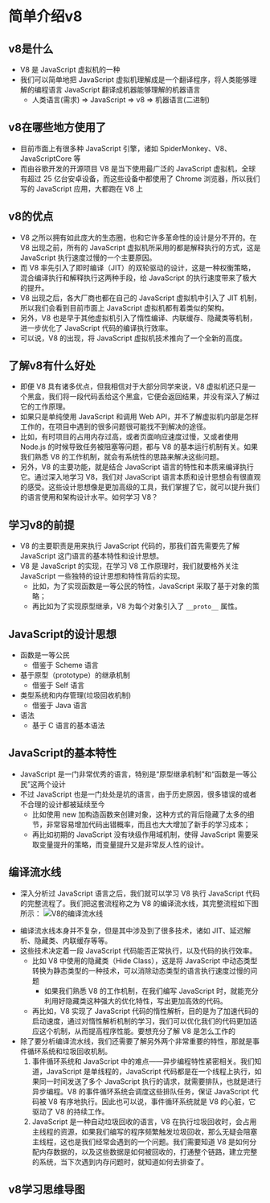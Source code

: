 # 简单介绍v8

## v8是什么
- V8 是 JavaScript 虚拟机的一种
- 我们可以简单地把 JavaScript 虚拟机理解成是一个翻译程序，将人类能够理解的编程语言 JavaScript 翻译成机器能够理解的机器语言
    - 人类语言(需求) => JavaScript => v8 => 机器语言(二进制)

## v8在哪些地方使用了
- 目前市面上有很多种 JavaScript 引擎，诸如 SpiderMonkey、V8、JavaScriptCore 等
- 而由谷歌开发的开源项目 V8 是当下使用最广泛的 JavaScript 虚拟机，全球有超过 25 亿台安卓设备，而这些设备中都使用了 Chrome 浏览器，所以我们写的 JavaScript 应用，大都跑在 V8 上

## v8的优点
- V8 之所以拥有如此庞大的生态圈，也和它许多革命性的设计是分不开的。在 V8 出现之前，所有的 JavaScript 虚拟机所采用的都是解释执行的方式，这是 JavaScript 执行速度过慢的一个主要原因。
- 而 V8 率先引入了即时编译（JIT）的双轮驱动的设计，这是一种权衡策略，混合编译执行和解释执行这两种手段，给 JavaScript 的执行速度带来了极大的提升。
- V8 出现之后，各大厂商也都在自己的 JavaScript 虚拟机中引入了 JIT 机制，所以我们会看到目前市面上 JavaScript 虚拟机都有着类似的架构。
- 另外，V8 也是早于其他虚拟机引入了惰性编译、内联缓存、隐藏类等机制，进一步优化了 JavaScript 代码的编译执行效率。
- 可以说，V8 的出现，将 JavaScript 虚拟机技术推向了一个全新的高度。

## 了解v8有什么好处
- 即便 V8 具有诸多优点，但我相信对于大部分同学来说，V8 虚拟机还只是一个黑盒，我们将一段代码丢给这个黑盒，它便会返回结果，并没有深入了解过它的工作原理。
- 如果只是单纯使用 JavaScript 和调用 Web API，并不了解虚拟机内部是怎样工作的，在项目中遇到的很多问题很可能找不到解决的途径。
- 比如，有时项目的占用内存过高，或者页面响应速度过慢，又或者使用 Node.js 的时候导致任务被阻塞等问题，都与 V8 的基本运行机制有关。如果我们熟悉 V8 的工作机制，就会有系统性的思路来解决这些问题。
- 另外，V8 的主要功能，就是结合 JavaScript 语言的特性和本质来编译执行它。通过深入地学习 V8，我们对 JavaScript 语言本质和设计思想会有很直观的感受。这些设计思想像是更加高级的工具，我们掌握了它，就可以提升我们的语言使用和架构设计水平。如何学习 V8？

## 学习v8的前提
- V8 的主要职责是用来执行 JavaScript 代码的，那我们首先需要先了解 JavaScript 这门语言的基本特性和设计思想。
- V8 是 JavaScript 的实现，在学习 V8 工作原理时，我们就要格外关注 JavaScript 一些独特的设计思想和特性背后的实现。
    - 比如，为了实现函数是一等公民的特性，JavaScript 采取了基于对象的策略；
    - 再比如为了实现原型继承，V8 为每个对象引入了 `__proto__` 属性。

## JavaScript的设计思想
- 函数是一等公民
    - 借鉴于 Scheme 语言
- 基于原型（prototype）的继承机制
    - 借鉴于 Self 语言
- 类型系统和内存管理(垃圾回收机制)
    - 借鉴于 Java 语言
- 语法
    - 基于 C 语言的基本语法

## JavaScript的基本特性
- JavaScript 是一门非常优秀的语言，特别是“原型继承机制”和“函数是一等公民”这两个设计
- 不过 JavaScript 也是一门处处是坑的语言，由于历史原因，很多错误的或者不合理的设计都被延续至今
    - 比如使用 new 加构造函数来创建对象，这种方式的背后隐藏了太多的细节，非常容易增加代码出错概率，而且也大大增加了新手的学习成本；
    - 再比如初期的 JavaScript 没有块级作用域机制，使得 JavaScript 需要采取变量提升的策略，而变量提升又是非常反人性的设计。


## 编译流水线
- 深入分析过 JavaScript 语言之后，我们就可以学习 V8 执行 JavaScript 代码的完整流程了。我们把这套流程称之为 V8 的编译流水线，其完整流程如下图所示：
![V8的编译流水线](https://zmx2321.github.io/vite-blog/images/note/front/v8-note/1/1-1.png)
<!-- <img-viewer :src="'https://zmx2321.github.io/vite-blog/images/note/front/v8-note/1/1-1.png'" :alt="'V8的编译流水线'" /> -->
- 编译流水线本身并不复杂，但是其中涉及到了很多技术，诸如 JIT、延迟解析、隐藏类、内联缓存等等。
- 这些技术决定着一段 JavaScript 代码能否正常执行，以及代码的执行效率。
    - 比如 V8 中使用的隐藏类（Hide Class），这是将 JavaScript 中动态类型转换为静态类型的一种技术，可以消除动态类型的语言执行速度过慢的问题
        - 如果我们熟悉 V8 的工作机制，在我们编写 JavaScript 时，就能充分利用好隐藏类这种强大的优化特性，写出更加高效的代码。
    - 再比如，V8 实现了 JavaScript 代码的惰性解析，目的是为了加速代码的启动速度，通过对惰性解析机制的学习，我们可以优化我们的代码更加适应这个机制，从而提高程序性能。要想充分了解 V8 是怎么工作的
- 除了要分析编译流水线，我们还需要了解另外两个非常重要的特性，那就是事件循环系统和垃圾回收机制。
    1. 事件循环系统和 JavaScript 中的难点——异步编程特性紧密相关。我们知道，JavaScript 是单线程的，JavaScript 代码都是在一个线程上执行，如果同一时间发送了多个 JavaScript 执行的请求，就需要排队，也就是进行异步编程。V8 的事件循环系统会调度这些排队任务，保证 JavaScript 代码被 V8 有序地执行。因此也可以说，事件循环系统就是 V8 的心脏，它驱动了 V8 的持续工作。
    2. JavaScript 是一种自动垃圾回收的语言，V8 在执行垃圾回收时，会占用主线程的资源，如果我们编写的程序频繁触发垃圾回收，那么无疑会阻塞主线程，这也是我们经常会遇到的一个问题。我们需要知道 V8 是如何分配内存数据的，以及这些数据是如何被回收的，打通整个链路，建立完整的系统，当下次遇到内存问题时，就知道如何去排查了。

## v8学习思维导图
<!-- ![v8学习思维导图](https://zmx2321.github.io/vite-blog/images/note/front/v8-note/1/1-2.png) -->
<img-viewer :src="'https://zmx2321.github.io/vite-blog/images/note/front/v8-note/1/1-2.png'" :alt="'v8学习思维导图'" />






















